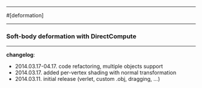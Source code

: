 ***
#[deformation]
***

### Soft-body deformation with DirectCompute

---

**changelog**:

* 2014.03.17-04.17. code refactoring, multiple objects support
* 2014.03.17. added per-vertex shading with normal transformation
* 2014.03.11. initial release (verlet, custom .obj, dragging, ...)
